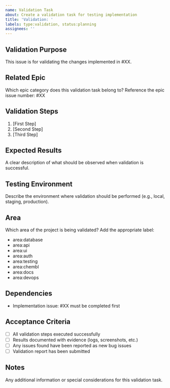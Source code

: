 ```yaml
---
name: Validation Task
about: Create a validation task for testing implementation
title: 'Validation: '
labels: type:validation, status:planning
assignees: ''
---
```


## Validation Purpose
This issue is for validating the changes implemented in #XX.

## Related Epic
Which epic category does this validation task belong to? Reference the epic issue number: #XX

## Validation Steps
1. [First Step]
2. [Second Step]
3. [Third Step]

## Expected Results
A clear description of what should be observed when validation is successful.

## Testing Environment
Describe the environment where validation should be performed (e.g., local, staging, production).

## Area
Which area of the project is being validated? Add the appropriate label:
- area:database
- area:api
- area:ui
- area:auth
- area:testing
- area:chembl
- area:docs
- area:devops

## Dependencies
- Implementation issue: #XX must be completed first

## Acceptance Criteria
- [ ] All validation steps executed successfully
- [ ] Results documented with evidence (logs, screenshots, etc.)
- [ ] Any issues found have been reported as new bug issues
- [ ] Validation report has been submitted

## Notes
Any additional information or special considerations for this validation task.